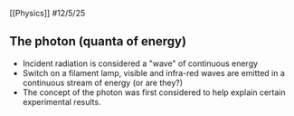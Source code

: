 [[Physics]]
#12/5/25 
## The photon (quanta of energy)
- Incident radiation is considered a "wave" of continuous energy
- Switch on a filament lamp, visible and infra-red waves are emitted in a continuous stream of energy (or are they?)
- The concept of the photon was first considered to help explain certain experimental results.
